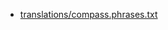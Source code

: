  * [translations/compass.phrases.txt](https://raw.githubusercontent.com/jaredballou/insurgency-sourcemod/master/translations/compass.phrases.txt)
